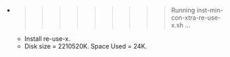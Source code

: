 * >>>>>>>>> Running inst-min-con-xtra-re-use-x.sh ...
  * Install re-use-x.
  * Disk size = 2210520K. Space Used = 24K.
